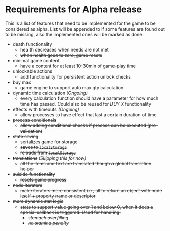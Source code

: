 # Requirements for Alpha release

This is a list of features that need to be implemented for the game to be considered as alpha. List will be appended to if some features are found out to be missing, also the implemented ones will be marked as done.

- death functionality
  - health decreases when needs are not met
  - ~~when health goes to zero, game resets~~
- minimal game content
  - have a content for at least 10-30min of game-play time
- unlockable actions
  - add functionality for persistent action unlock checks
- buy max
  - game engine to support auto max qty calculation
- dynamic time calculation *(Ongoing)*
  - every calculation function should have a parameter for how much time has passed. Could also be reused for *BUY X* functionality
- effects with timeouts *(Ongoing)*
  - allow processes to have effect that last a certain duration of time
- ~~process conditionals~~
  - ~~allow adding conditional checks if process can be executed (pre-validation)~~
- ~~state saving~~
  - ~~serializes game for storage~~
  - ~~saves to `localStorage`~~
  - ~~reloads from `localStorage`~~
- ~~translations~~ *(Skipping this for now)*
  - ~~all the items and text are translated though a global translation helper~~
- ~~suicide functionality~~
    - ~~resets game progress~~
- ~~node iterators~~
  - ~~make iterators more consistent i.e., all to return an object with node itself + property name or descriptor~~
- ~~more dynamic stat logic~~
  - ~~stats to support value going over 1 and below 0, when it does a special callback is triggered. Used for handling:~~
    - ~~*stomach overfilling*~~
    - ~~*no stamina penalty*~~